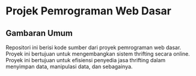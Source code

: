 # Projek Pemrograman Web Dasar

## Gambaran Umum

Repositori ini berisi kode sumber dari proyek pemrograman web dasar. Proyek ini bertujuan untuk mengembangkan sistem thrifting secara online. Proyek ini bertujuan untuk efisiensi penyedia jasa thrifting dalam menyimpan data, manipulasi data, dan sebagainya.
